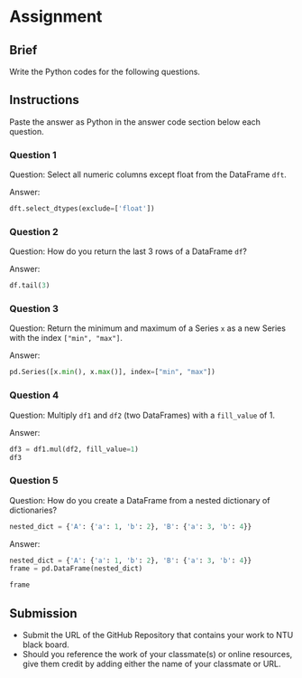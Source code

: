 # Assignment

## Brief

Write the Python codes for the following questions.

## Instructions

Paste the answer as Python in the answer code section below each question.

### Question 1

Question: Select all numeric columns except float from the DataFrame `dft`.

Answer:

```python
dft.select_dtypes(exclude=['float'])
```

### Question 2

Question: How do you return the last 3 rows of a DataFrame `df`?

Answer:

```python
df.tail(3)
```

### Question 3

Question: Return the minimum and maximum of a Series `x` as a new Series with the index `["min", "max"]`.

Answer:

```python
pd.Series([x.min(), x.max()], index=["min", "max"])
```

### Question 4

Question: Multiply `df1` and `df2` (two DataFrames) with a `fill_value` of 1.

Answer:

```python
df3 = df1.mul(df2, fill_value=1)
df3
```

### Question 5

Question: How do you create a DataFrame from a nested dictionary of dictionaries?

```python
nested_dict = {'A': {'a': 1, 'b': 2}, 'B': {'a': 3, 'b': 4}}
```

Answer:

```python
nested_dict = {'A': {'a': 1, 'b': 2}, 'B': {'a': 3, 'b': 4}}
frame = pd.DataFrame(nested_dict)

frame
```

## Submission

- Submit the URL of the GitHub Repository that contains your work to NTU black board.
- Should you reference the work of your classmate(s) or online resources, give them credit by adding either the name of your classmate or URL.
